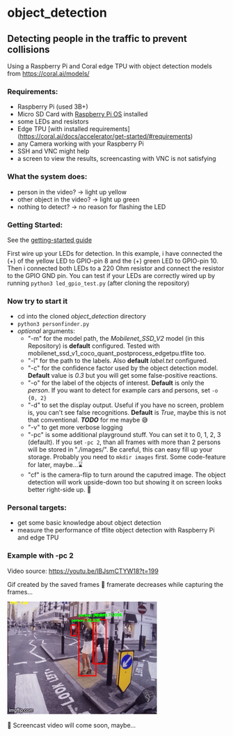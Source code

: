 # object_detection
## Detecting people in the traffic to prevent collisions

Using a Raspberry Pi and Coral edge TPU with object detection models from https://coral.ai/models/

### Requirements:
- Raspberry Pi (used 3B+)
- Micro SD Card with [Raspberry Pi OS](https://www.raspberrypi.org/downloads/) installed
- some LEDs and resistors
- Edge TPU [with installed requirements] (https://coral.ai/docs/accelerator/get-started/#requirements)
- any Camera working with your Raspberry Pi
- SSH and VNC might help
- a screen to view the results, screencasting with VNC is not satisfying

### What the system does:
- person in the video? -> light up yellow
- other object in the video? -> light up green
- nothing to detect? -> no reason for flashing the LED

### Getting Started:
See the [getting-started guide](https://github.com/dj-109/object_detection/blob/master/GETTING_STARTED.md)

First wire up your LEDs for detection. In this example, i have connected the (+) of the yellow LED to GPIO-pin 8 and the (+) green LED to GPIO-pin 10. Then i connected both LEDs to a 220 Ohm resistor and connect the resistor to the GPIO GND pin.
You can test if your LEDs are correctly wired up by running `python3 led_gpio_test.py` (after cloning the repository)

### Now try to start it
- cd into the cloned *object_detection* directory
- `python3 personfinder.py`
- *optional* arguments:
  - "-m" for the model path, the *Mobilenet_SSD_V2* model (in this Repository) is **default** configured. Tested with mobilenet_ssd_v1_coco_quant_postprocess_edgetpu.tflite too.
  - "-l" for the path to the labels. Also **default** *label.txt* configured.
  - "-c" for the confidence factor used by the object detection model. **Default** value is *0.3* but you will get some false-positive reactions.
  - "-o" for the label of the objects of interest. **Default** is only the *person*. If you want to detect for example cars and persons, set `-o {0, 2}`
  - "-d" to set the display output. Useful if you have no screen, problem is, you can't see false recognitions. **Default** is *True*, maybe this is not that conventional. _**TODO**_ for me maybe :sweat_smile:
  - "-v" to get more verbose logging
  - "-pc" is some additional playground stuff. You can set it to 0, 1, 2, 3 (default). If you set `-pc 2`, than all frames with more than 2 persons will be stored in "./images/". Be careful, this can easy fill up your storage. Probably you need to `mkdir images` first. Some code-feature for later, maybe...:hourglass:
  - "cf" is the camera-flip to turn around the caputred image. The object detection will work upside-down too but showing it on screen looks better right-side up. :metal: 

### Personal targets:
- get some basic knowledge about object detection
- measure the performance of tflite object detection with Raspberry Pi and edge TPU

### Example with -pc 2
Video source:
https://youtu.be/IBJsmCTYW18?t=199

Gif created by the saved frames
:wrench: framerate decreases while capturing the frames... 

![detecting persons](https://github.com/dj-109/object_detection/blob/master/content/4bfb6k.gif?raw=true)



:movie_camera: Screencast video will come soon, maybe...

